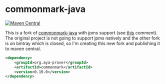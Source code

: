 # commonmark-java

[![Maven Central](https://img.shields.io/maven-central/v/org.aya-prover/commonmark)][maven]

This is a fork of [commonmark-java] with jpms support
(see [this](https://github.com/commonmark/commonmark-java/issues/125#issuecomment-985213623) comment).
The original project is not going to support jpms natively and the other fork is on bintray which is closed,
so I'm creating this new fork and publishing it to maven central.

[commonmark-java]: https://github.com/commonmark/commonmark-java
[maven]: https://repo1.maven.org/maven2/org/aya-prover/commonmark

```xml
<dependency>
    <groupId>org.aya-prover</groupId>
    <artifactId>commonmark</artifactId>
    <version>0.19.0</version>
</dependency>
```
